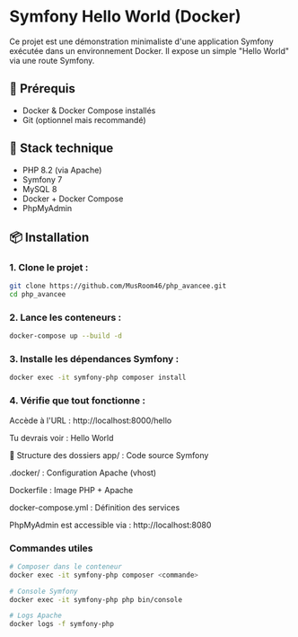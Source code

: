 # Symfony Hello World (Docker)

Ce projet est une démonstration minimaliste d'une application Symfony exécutée dans un environnement Docker. Il expose un simple "Hello World" via une route Symfony.

## 🚀 Prérequis

- Docker & Docker Compose installés
- Git (optionnel mais recommandé)

## 🧱 Stack technique

- PHP 8.2 (via Apache)
- Symfony 7
- MySQL 8
- Docker + Docker Compose
- PhpMyAdmin

## 📦 Installation

### 1. Clone le projet :

```bash
git clone https://github.com/MusRoom46/php_avancee.git
cd php_avancee
```

### 2. Lance les conteneurs :
```bash
docker-compose up --build -d
```

### 3. Installe les dépendances Symfony :
```bash
docker exec -it symfony-php composer install
```

### 4. Vérifie que tout fonctionne :

Accède à l'URL : http://localhost:8000/hello

Tu devrais voir : Hello World

📁 Structure des dossiers
app/ : Code source Symfony

.docker/ : Configuration Apache (vhost)

Dockerfile : Image PHP + Apache

docker-compose.yml : Définition des services

PhpMyAdmin est accessible via : http://localhost:8080

### Commandes utiles
```bash
# Composer dans le conteneur
docker exec -it symfony-php composer <commande>

# Console Symfony
docker exec -it symfony-php php bin/console

# Logs Apache
docker logs -f symfony-php
```